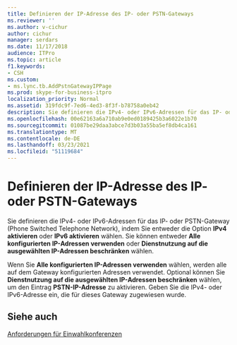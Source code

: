 ```yaml
---
title: Definieren der IP-Adresse des IP- oder PSTN-Gateways
ms.reviewer: ''
ms.author: v-cichur
author: cichur
manager: serdars
ms.date: 11/17/2018
audience: ITPro
ms.topic: article
f1.keywords:
- CSH
ms.custom:
- ms.lync.tb.AddPstnGatewayIPPage
ms.prod: skype-for-business-itpro
localization_priority: Normal
ms.assetid: 319fdc9f-7ed6-4ed3-8f3f-b78758a0eb42
description: Sie definieren die IPv4- oder IPv6-Adressen für das IP- oder PSTN-Gateway (Phone Switched Telephone Network), indem Sie entweder die Option IPv4 aktivieren oder IPv6 aktivieren wählen. Sie können entweder Alle konfigurierten IP-Adressen verwenden oder Dienstnutzung auf die ausgewählten IP-Adressen beschränken wählen.
ms.openlocfilehash: 00e62163a6a710ab9e0ed0189425b3a6022e1b70
ms.sourcegitcommit: 01087be29daa3abce7d3b03a55ba5ef8db4ca161
ms.translationtype: MT
ms.contentlocale: de-DE
ms.lasthandoff: 03/23/2021
ms.locfileid: "51119684"
---
```

# <a name="define-the-ip-address-of-the-ip-or-pstn-gateway"></a>Definieren der IP-Adresse des IP- oder PSTN-Gateways

Sie definieren die IPv4- oder IPv6-Adressen für das IP- oder PSTN-Gateway (Phone Switched Telephone Network), indem Sie entweder die Option **IPv4 aktivieren** oder **IPv6 aktivieren** wählen. Sie können entweder **Alle konfigurierten IP-Adressen verwenden** oder **Dienstnutzung auf die ausgewählten IP-Adressen beschränken** wählen.

Wenn Sie **Alle konfigurierten IP-Adressen verwenden** wählen, werden alle auf dem Gateway konfigurierten Adressen verwendet. Optional können Sie **Dienstnutzung auf die ausgewählten IP-Adressen beschränken** wählen, um den Eintrag **PSTN-IP-Adresse** zu aktivieren. Geben Sie die IPv4- oder IPv6-Adresse ein, die für dieses Gateway zugewiesen wurde.

## <a name="see-also"></a>Siehe auch

[Anforderungen für Einwahlkonferenzen](/previous-versions/office/lync-server-2013/lync-server-2013-dial-in-conferencing-requirements)